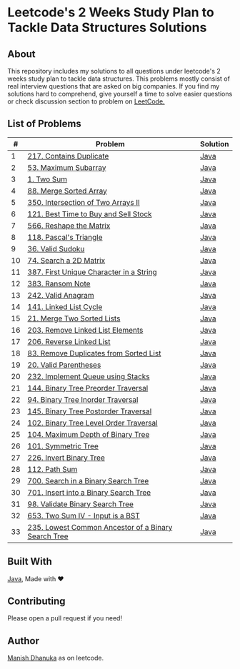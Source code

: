 # Leetcode's 2 Weeks Study Plan to Tackle Data Structures Solutions

## About
This repository includes my solutions to all questions under leetcode's 2 weeks study plan to tackle data structures. This problems mostly consist of real interview questions that are asked on big companies. If you find my solutions hard to comprehend, give yourself a time to solve easier questions or check discussion section to problem on [LeetCode.](https://leetcode.com/)

## List of Problems
| #    | Problem                                                                                                                                | Solution                                                                                                              |
| ---- | -------------------------------------------------------------------------------------------------------------------------------------- | --------------------------------------------------------------------------------------------------------------------- |
| 1    | [217. Contains Duplicate](https://leetcode.com/problems/contains-duplicate/)                                                           | [Java](https://github.com/DhanukaManish/Data-Structures/blob/main/leetcode/src/main/java/solutions/Problem_217.java)  |
| 2    | [53. Maximum Subarray](https://leetcode.com/problems/maximum-subarray/)                                                                | [Java](https://github.com/DhanukaManish/Data-Structures/blob/main/leetcode/src/main/java/solutions/Problem_53.java)   |
| 3    | [1. Two Sum](https://leetcode.com/problems/two-sum/)                                                                                   | [Java](https://github.com/DhanukaManish/Data-Structures/blob/main/leetcode/src/main/java/solutions/Problem_1.java)    |
| 4    | [88. Merge Sorted Array](https://leetcode.com/problems/merge-sorted-array)                                                             | [Java](https://github.com/DhanukaManish/Data-Structures/blob/main/leetcode/src/main/java/solutions/Problem_88.java)   |
| 5    | [350. Intersection of Two Arrays II](https://leetcode.com/problems/intersection-of-two-arrays-ii)                                      | [Java](https://github.com/DhanukaManish/Data-Structures/blob/main/leetcode/src/main/java/solutions/Problem_350.java)  |
| 6    | [121. Best Time to Buy and Sell Stock](https://leetcode.com/problems/best-time-to-buy-and-sell-stock)                                  | [Java](https://github.com/DhanukaManish/Data-Structures/blob/main/leetcode/src/main/java/solutions/Problem_121.java)  |
| 7    | [566. Reshape the Matrix](https://leetcode.com/problems/reshape-the-matrix)                                                            | [Java](https://github.com/DhanukaManish/Data-Structures/blob/main/leetcode/src/main/java/solutions/Problem_566.java)  |
| 8    | [118. Pascal's Triangle](https://leetcode.com/problems/pascals-triangle)                                                               | [Java](https://github.com/DhanukaManish/Data-Structures/blob/main/leetcode/src/main/java/solutions/Problem_118.java)  |
| 9    | [36. Valid Sudoku](https://leetcode.com/problems/valid-sudoku)                                                                         | [Java](https://github.com/DhanukaManish/Data-Structures/blob/main/leetcode/src/main/java/solutions/Problem_36.java)   |
| 10   | [74. Search a 2D Matrix](https://leetcode.com/problems/search-a-2d-matrix)                                                             | [Java](https://github.com/DhanukaManish/Data-Structures/blob/main/leetcode/src/main/java/solutions/Problem_74.java)   |
| 11   | [387. First Unique Character in a String](https://leetcode.com/problems/first-unique-character-in-a-string)                            | [Java](https://github.com/DhanukaManish/Data-Structures/blob/main/leetcode/src/main/java/solutions/Problem_387.java)  |
| 12   | [383. Ransom Note](https://leetcode.com/problems/ransom-note)                                                                          | [Java](https://github.com/DhanukaManish/Data-Structures/blob/main/leetcode/src/main/java/solutions/Problem_383.java)  |
| 13   | [242. Valid Anagram](https://leetcode.com/problems/valid-anagram)                                                                      | [Java](https://github.com/DhanukaManish/Data-Structures/blob/main/leetcode/src/main/java/solutions/Problem_242.java)  |
| 14   | [141. Linked List Cycle](https://leetcode.com/problems/linked-list-cycle)                                                              | [Java](https://github.com/DhanukaManish/Data-Structures/blob/main/leetcode/src/main/java/solutions/Problem_141.java)  |
| 15   | [21. Merge Two Sorted Lists](https://leetcode.com/problems/merge-two-sorted-lists)                                                     | [Java](https://github.com/DhanukaManish/Data-Structures/blob/main/leetcode/src/main/java/solutions/Problem_21.java)   |
| 16   | [203. Remove Linked List Elements](https://leetcode.com/problems/remove-linked-list-elements)                                          | [Java](https://github.com/DhanukaManish/Data-Structures/blob/main/leetcode/src/main/java/solutions/Problem_203.java)  |
| 17   | [206. Reverse Linked List](https://leetcode.com/problems/reverse-linked-list)                                                          | [Java](https://github.com/DhanukaManish/Data-Structures/blob/main/leetcode/src/main/java/solutions/Problem_206.java)  |
| 18   | [83. Remove Duplicates from Sorted List](https://leetcode.com/problems/remove-duplicates-from-sorted-list)                             | [Java](https://github.com/DhanukaManish/Data-Structures/blob/main/leetcode/src/main/java/solutions/Problem_83.java)   |
| 19   | [20. Valid Parentheses](https://leetcode.com/problems/valid-parentheses)                                                               | [Java](https://github.com/DhanukaManish/Data-Structures/blob/main/leetcode/src/main/java/solutions/Problem_20.java)   |
| 20   | [232. Implement Queue using Stacks](https://leetcode.com/problems/implement-queue-using-stacks)                                        | [Java](https://github.com/DhanukaManish/Data-Structures/blob/main/leetcode/src/main/java/solutions/Problem_232.java)  |
| 21   | [144. Binary Tree Preorder Traversal](https://leetcode.com/problems/binary-tree-preorder-traversal)                                    | [Java](https://github.com/DhanukaManish/Data-Structures/blob/main/leetcode/src/main/java/solutions/Problem_144.java)  |
| 22   | [94. Binary Tree Inorder Traversal](https://leetcode.com/problems/binary-tree-inorder-traversal)                                       | [Java](https://github.com/DhanukaManish/Data-Structures/blob/main/leetcode/src/main/java/solutions/Problem_94.java)   |
| 23   | [145. Binary Tree Postorder Traversal](https://leetcode.com/problems/binary-tree-postorder-traversal)                                  | [Java](https://github.com/DhanukaManish/Data-Structures/blob/main/leetcode/src/main/java/solutions/Problem_145.java)  |
| 24   | [102. Binary Tree Level Order Traversal](https://leetcode.com/problems/binary-tree-level-order-traversal)                              | [Java](https://github.com/DhanukaManish/Data-Structures/blob/main/leetcode/src/main/java/solutions/Problem_102.java)  |
| 25   | [104. Maximum Depth of Binary Tree](https://leetcode.com/problems/maximum-depth-of-binary-tree)                                        | [Java](https://github.com/DhanukaManish/Data-Structures/blob/main/leetcode/src/main/java/solutions/Problem_104.java)  |
| 26   | [101. Symmetric Tree](https://leetcode.com/problems/symmetric-tree)                                                                    | [Java](https://github.com/DhanukaManish/Data-Structures/blob/main/leetcode/src/main/java/solutions/Problem_101.java)  |
| 27   | [226. Invert Binary Tree](https://leetcode.com/problems/invert-binary-tree)                                                            | [Java](https://github.com/DhanukaManish/Data-Structures/blob/main/leetcode/src/main/java/solutions/Problem_226.java)  |
| 28   | [112. Path Sum](https://leetcode.com/problems/path-sum)                                                                                | [Java](https://github.com/DhanukaManish/Data-Structures/blob/main/leetcode/src/main/java/solutions/Problem_112.java)  |
| 29   | [700. Search in a Binary Search Tree](https://leetcode.com/problems/search-in-a-binary-search-tree)                                    | [Java](https://github.com/DhanukaManish/Data-Structures/blob/main/leetcode/src/main/java/solutions/Problem_700.java)  |
| 30   | [701. Insert into a Binary Search Tree](https://leetcode.com/problems/insert-into-a-binary-search-tree)                                | [Java](https://github.com/DhanukaManish/Data-Structures/blob/main/leetcode/src/main/java/solutions/Problem_701.java)  |
| 31   | [98. Validate Binary Search Tree](https://leetcode.com/problems/validate-binary-search-tree)                                           | [Java](https://github.com/DhanukaManish/Data-Structures/blob/main/leetcode/src/main/java/solutions/Problem_98.java)   |
| 32   | [653. Two Sum IV - Input is a BST](https://leetcode.com/problems/two-sum-iv-input-is-a-bst)                                            | [Java](https://github.com/DhanukaManish/Data-Structures/blob/main/leetcode/src/main/java/solutions/Problem_653.java)  |
| 33   | [235. Lowest Common Ancestor of a Binary Search Tree](https://leetcode.com/problems/lowest-common-ancestor-of-a-binary-search-tree)    | [Java](https://github.com/DhanukaManish/Data-Structures/blob/main/leetcode/src/main/java/solutions/Problem_235.java)  |

## Built With
[Java](https://www.java.com/en/), Made with ❤️

## Contributing
Please open a pull request if you need!

## Author
[Manish Dhanuka](https://leetcode.com/manishdhanuka/) as on leetcode.